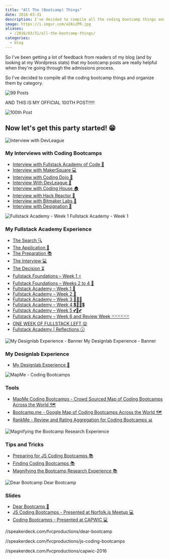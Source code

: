 ```yaml
---
title: "All The (Bootcamp) Things"
date: 2016-03-31
description: I've decided to compile all the coding bootcamp things and organize them by category. ALSO THIS IS MY 100th POST! 🎉
image: https://i.imgur.com/a2AizPR.jpg
aliases:
  - /2016/03/31/all-the-bootcamp-things/
categories:
  - blog
---
```


So I've been getting a lot of feedback from readers of my blog (and by looking at my Wordpress stats) that my bootcamp posts are really helpful when they're going through the admissions process.

So I've decided to compile all the coding bootcamp things and organize them by category.

![99 Posts](https://lh3.googleusercontent.com/-hwYfSJHVLZN1TUCPKp1IdKEsmf-xTCTxFAjOl_kN5mLEkjCBLhK22InnLh-MlVEeNVl0S4SWHOvDTj70L3bAHY3THtX6_vJzyZCfavZ1KZKiILVSHhn9hHjlXv2ea5LFFyts2QcOEm7uMIAikJ2S_koZw45pA7u8tmIijI43CXjW2SDalX71X_HcBIpWQ6YjI-ueUua3YNADyltbBsRoBnXCMN9P7lYV0NKDMBj5FfevjA-tTl12Ey8j8M-8P59N7jHjTq3elBdD-NegClssSvtwmb44SlX5gTOt2ec1p1jKSNd01qpvei0v1Qbub141DhTD4tWlBVHs14afr9PeA_wAeL6r8cPNVEnmNL1O51MJ0MGAmYk_uJ0Dsyuo5VmSGpcit1NZEQIXottg3WCaaQGH7GtKanRJo4RSyow9c5uJVr0R6x7hMxqEYR2w_ortj1I_Jn4hcOF9I70YFrwyx8tZF45Go6N2p1waPWDpC9O8pcHSvSRoWIgAx69PVBwU-OXJoUz2GkgL95sMBS6Sk3nwl37rAvNIt4y9vdy0P5RcrVkcgW8_oUc3lJZVIFBHBL8DZhGZKRfduLi_FsBnwluKg_p2wbL8l9Nxy0SEe3lxikxVnpEuKIaBL9h_bid=w529-h205-no)

AND THIS IS MY OFFICIAL 100TH POST!!!!!

![100th Post](https://media3.giphy.com/media/xeXEpUVvAxCV2/200.gif)

## Now let's get this party started! 😁

![Interview with DevLeague](https://lh3.googleusercontent.com/VCXdRNh2ZU5nqUBvygC0bhwE3QcufWxnZTjqmJDT8UvCnki8KvpavfTAweB28tR4tY_PWrwFpaqH-MDLWlcQ7ncOThhvKoEompcoKVlpMVKqNIZofjwumqQb6zf5GJbXctsQthnYyFXL9bcEM9gHfd09A5xnFYACY6H59tNhB7e-_DQyuf7YBnC22E8JrM-mDjquCSkveRSShD6ucYAQnjHNMEMtdFPeSciowA_jdsELgKVJgjRQdMbUyd0r3QwvsbZvOKU2ZBhPyIuzFEYoL8n2klNA3tJtiFMWoYVGqfarG4LpzgzKcJTihj2lKwC8xUPl3FYgSuSEuYLR1YMGe6GO5KpJAxV-EreAovbgunaR21-twKZT4W-74rkvAghUiG7_tUShSHxLT2rO-boeHkVXswZum2h178_T2tDg6IwxZtMvGLcQhIvl3rJe7T6jIOQZ0Gc4vww-wJHrb2BaLdWQX7PadXtxzqEtUNBN4rjpV9B5UsV_N9A-7yS_goju276FpWNT6T69vLmcRXmy5xp7gDnHACylNVt2hqjjsMLSXkFPc-UhcBLM3ycryXIA_6wZEwS3uLg5hI8INFBRzIrNdeA6ydzIZQrLTS7uBEsUMxHrJAHu3cIK_P-iLlrL=w573-h220-no)

### My Interviews with Coding Bootcamps

- [Interview with Fullstack Academy of Code 🗽](https://fvcproductions.com/blog/2014/12/28/interview-fullstack-academy/)
- [Interview with MakerSquare 💻](https://fvcproductions.com/blog/2015/01/14/interview-maker-square/)
- [Interview with Coding Dojo 🍜](https://fvcproductions.com/blog/2015/01/06/interview-coding-dojo/)
- [Interview With DevLeague 🌴](https://fvcproductions.com/blog/2015/01/06/interview-devleague/)
- [Interview with Coding House 🏠](https://fvcproductions.com/blog/2015/01/06/interview-coding-house/)
- [Interview with Hack Reactor 🔑](https://fvcproductions.com/blog/2015/01/05/interview-hack-reactor/)
- [Interview with Bitmaker Labs 🔬](https://fvcproductions.com/blog/2014/03/12/interview-bitmaker-labs/)
- [Interview with Designation 🎨](https://fvcproductions.com/blog/2015/01/06/interview-with-designation/)

![Fullstack Academy - Week 1](https://lh3.googleusercontent.com/fd9jJMsqeAkBCt2-M2q3MAX50t3akdckyKv295TKT7p5r2Yfi8P4lfzXyP_Ge4EVzC2GQYczqod39m5SgOw-WQ0WBvOViEJV3MVuI1WdutCbIulW97vyNpw_pv3YGURBXByhEHqItEOZG2pkQc7XTROq661TP0NQI7AuZAyw6kXs-Eym53-xmivanUdKh74TqLqqmHcuMhAu7O9U3ZzSEw7KIPLXNTi4fZ8rfFq57lcfzywHsBdKTI6UOv6m9DcYhZcPytDTLjlen-M3gdGZzRJPkVlIi5L4VjMHc5bjMfk-tTHbtkjoUxWaWejTVwwbz77E6LxjNRGHUDdnEomVLBbF4hjrsqiwGR6mSS_ECDm9MRVBT_K75wrrdVZxguN8I7QIj1EU63zpVUIwrtlglLoGNcWsCDQfSj5iVQC3V0qw5ENuLnK5B9anUtGr-Ye-e1wXnjDMA-X9hzKTPAGc94WzciaxH-LA3FCqCrvSdLzRKr97hoCxT0WNSwA5j7Q6Cwan37qZSjWorEXfdg54SSTmmHW7St4AvaL9icOBtHs455GTa7-dROFdKSE9ppeiaXuR6Rb0MZfb1Ui7T2RWdi-bSjbjS4IAio7Wzf_GmccZTdjYhanO-ifTXQeCTETX=w1140-h500-no) Fullstack Academy - Week 1

### My Fullstack Academy Experience

- [The Search 🔍](https://fvcproductions.com/blog/2014/12/27/a-short-operation-tips-tricks-4-coding-bootcamps/)
- [The Application 📝](https://fvcproductions.com/blog/2014/12/23/week-20/)
- [The Preparation 📚](https://fvcproductions.com/blog/2015/01/05/prepare-for-coding-bootcamps/)
- [The Interview 💻](https://fvcproductions.com/blog/2014/12/28/interview-fullstack-academy/)
- [The Decision ⏳](https://fvcproductions.com/blog/2015/04/13/what-to-do-week-negative-8/)
- [Fullstack Foundations – Week 1 ⚡](https://fvcproductions.com/blog/2015/05/17/fullstack-foundations-week-1/)
- [Fullstack Foundations – Weeks 2 to 4 🚀](https://fvcproductions.com/blog/2015/06/04/fullstack-foundations-goldman-sachs/)
- [Fullstack Academy – Week 1 💫](https://fvcproductions.com/blog/2015/06/13/first-week-at-fullstack-academy/)
- [Fullstack Academy – Week 2 👬](https://fvcproductions.com/blog/2015/06/20/fullstack-academy-week-2/)
- [Fullstack Academy – Week 3 🔦🔦🔦](https://fvcproductions.com/blog/2015/06/26/fullstack-academy-week-3/)
- [Fullstack Academy – Week 4 💲🔮🔮💲](https://fvcproductions.com/blog/2015/07/03/fullstack-academy-week-4/)
- [Fullstack Academy – Week 5 💕💓💕](https://fvcproductions.com/blog/2015/07/11/fullstack-academy-week-5/)
- [Fullstack Academy – Week 6 and Review Week 🃏🃏🃏🃏🃏🃏](https://fvcproductions.com/blog/2015/07/25/fullstack-academy-week-6-review-week/)
- [ONE WEEK OF FULLSTACK LEFT 😲](https://fvcproductions.com/blog/2015/08/19/one-week-left-of-fullstack/)
- [Fullstack Academy | Reflections 🕝](https://fvcproductions.com/blog/2015/08/30/fullstack-academy-reflections/)

![My Designlab Experience - Banner](https://lh3.googleusercontent.com/VPMDRXYL7Ybh0mLXMQ0m_4AYsJh2lidQONaa6smXHsWC9HbEBNhYpcJEnfejwd-bzU3ToNtBLSRuNcaeMg5rvaPutSy8j976wr8WWBc2d3FbO5qBg9RlFoG6mmvroKhMokeQfCymktvWueAr8GyWJfTX3cXzLP2xYVjzmDocymAleGV3o2l-jIk0qOfE6jT02soBjUb0fcn-vIXjT1TPkQD8EDcdE-3g3G6VHtEstqHDhnnpMaVMUdwQ6S4ikNWTVVz0JIwjEhaBO2jAaXb3pYEOntdrbmBx1LvhLtNll4K6b-CFfLp0JSBZPvmQckrxoZ66lv6pw9-Za8kNr9FdIM0nCGaVDHcYkdSmx0R6ZzBlW0o2ti4QeS6LADJ-TlzKqPQX1t30tlnTcNsrQpgAAZlmR514Rf5ZuoMCT0x3sOl_P_1m7EaUoHwixQz48ouCY7cCZGyUkew2C6zm3WmhD8Om96ReUESd5HqV5a9QzTMVuwKitzeMfDRBEu8h-kKKOntJ-8gyuAzYKON45qBPcTBqf7KhY8RNmcHzAcpO0QGVnvLgA0qDjJMS5neTjfpD92l-nUPDOx2rFUtWOp2l0qk9x3uAvPPoi392E1_x_Mr4ZAeXQ9QxdHQyZWkyr9Cs=w1904-h969-no) My Designlab Experience - Banner

### My Designlab Experience

- [My Designlab Experience 🎨](https://fvcproductions.com/blog/2015/10/21/my-designlab-experience)

![MapMe - Coding Bootcamps](https://lh3.googleusercontent.com/_OAN0zxXDtfuq-TOR5pTWxbXVWo6EGAhiIr-U2I68xSG-HAV89p0PPh5hEjWMlWR5YgLxsPI_yTB6LW5UlDjZirsq6FJAV5ifL6x2_KQ0EiMkBcIuydxPJn9njQGNveOGoXjYIsAcfdhkdyx5QXQP0IzY1PL-F2ak_hqqdKgOOGf0GqUNZByhUAe_5sPyf18A2zYnhEdwKsXUnFNmcfJLFLjms_477jz4LzLRstvOVLXgTLczis1StEynmElTL-ML5RdXVrtgcFbDwdXMixf7L8RJPeOV9KohvcfnyrlN_gLAnDtY2NodDASJwkicsPkta24ZUt9HLJD4djiQFULGATOI0MPUvyI_O8wOjI00NYs99rw7N1_e9PR92H_19EN9E2BduOPuLiEGL0m3vh4TIDYDx0B3f7D81rBTAL6sw6KJNmkY5vsG3TZMS-7cUCghkQfxqotE1HX8tzpRVFz2h-aGkSOUPbnWCUwSU_fjpquO1tQzHsIe-VjkgBVzXTTqyQjQGRhAT1Ux86V7MBWGVuFT6xjN81J460GPgwVSNQRM3FYoD0Eu4c8Hq3WKHV4hLkoDvQ24LSZY4Zsp76ieZDwdxpBi430vcnk_XmCmYQsl6Kna5I_NOEy4GkrFOIm=w394-h220-no)

### Tools

- [MapMe Coding Bootcamps - Crowd Sourced Map of Coding Bootcamps Across the World 🗺](https://mapme.com/coding-bootcamps)
- [Bootcamp.me - Google Map of Coding Bootcamps Across the World 🗺](https://bit.ly/bootcampme)
- [RankMe - Review and Rating Aggregation for Coding Bootcamps 📊](https://fvcproductions.com/portfolio/rankme/)

![Magnifying the Bootcamp Research Experience](https://lh3.googleusercontent.com/4jNC8_JSoHi9pQyY85LVlkFORCkFliYKoo7OF81HAvuS3LtQj_HUMqFj51dvKSRtM8-TgveJghA2S8XyuxMOSLPuru1Jl-R9t--a5A82mM3CwHxw25W95sGjGFGpopd9GM70M6r8dgEwi1XZkNqvPHXoCeHLgDx9KyAaXPVeYaXESPUZwBcldCYlTn_Rdj3vv1ImGb9EesaVgrZgWehEkpXRQBv9YCP0WdcvYmJ2NoyqZ6f3v7ILJkuxJw47WNq4ZEmsVhBDlnb5--L1TBtsUkgOfmrCVn-2gfIaBbgm0GZ1DvBpM5omt1iWCAJxgtVr7RkDcD_pwjz-ucZuMMsi1b9bSkSHtq7Fk9juiVQnFfXNRwxRKVS5yCb9dhDkb_IXpTSJcNFD4fOE5RmPF4HYCBedgF6xFm4VKCyDutEeGAOPqbq-5Ikh6MAPZqdx6pimyDL4C8fk-63PqcVmJOC31pXZEi3ncuGt3Wdc8N4OJeqdgtHdNsIFhEwt-pB4W7hV7kWxxjYMqmKW0M0oxuwsXXrdQYmy6cWQgTmdNz1UBl7HxKkDW8ibmpAgpgMML13DRQcMS8K6HaDYtbUT1wYYm7fVMSQn80gkkJXxXzF8KWvaNJ3nucWKIvaWhnuk_LQq=w578-h220-no)

### Tips and Tricks

- [Preparing for JS Coding Bootcamps 📚](https://fvcproductions.com/blog/2015/01/05/prepare-for-coding-bootcamps/)
- [Finding Coding Bootcamps 📚](https://fvcproductions.com/blog/2014/12/27/a-short-operation-tips-tricks-4-coding-bootcamps/)
- [Magnifying the Bootcamp Research Experience 📚](https://fvcproductions.com/blog/2014/11/10/magnifying-the-bootcamp-research-experience/)

![Dear Bootcamp](https://lh3.googleusercontent.com/luFqe7f7HpuHPd-FZe7abMV_QxtxubG3iFONuxlLpr8s2dnH4GVSUiIq7GzwQnKOhekx9kbUUvmBd_toJxeHXHcmxtxcBlo4C0lvcRgY46NDTm9Ek4Galm7WM8sN4vXrHU0rJdtBGe7XjtLwDy--mo6UXGaGdeUsgnz1589skN0YtB4rt5MbOD1T9U5Ff3Rn_rsGDW4usl-Qbu1TdpWKg0IwKFQKVReakPmkOh2NyqOrEkjBRs97lt9FhspGUiDGuY5iU0XmUMMDl9u4yvah4cgQFyP9naqFHRwz2j_gNotcpkH7RT2SKIJX-T7BehYmGQhaXzYnowI-V8oYQgI-bNtCll6sTqrIhtdH0C99cS8-5w7GKTBx8OF1swbKEMrsdoRCa9_pDrlU3chTvsDjL899VW5S3xiMGat0FgiYuc2p4p2Ua_tt4byoBlWRj9gqooIZkhWM98vTQiCAKTOrOyHPZOn6mKbgSm6hWZPZu8yBj1ihdF9ixzyrutnBX11d6xUcvDFPgB5CN3GVm0EnVpS2LYhMzlWwla_fx2rf139c70fTvjeV0mdxOh6XypLuD_f0Y9JqO34UPORHvzKJVmKxx-pEjuQDxF4hAcSbkzfw19FsAnTRRlozUbF0abzk=w290-h220-no) Dear Bootcamp

### Slides

- [Dear Bootcamp 📜](https://speakerdeck.com/fvcproductions/dear-bootcamp)
- [JS Coding Bootcamps - Presented at Norfolk.js Meetup 💻](https://speakerdeck.com/fvcproductions/js-coding-bootcamps)
- [Coding Bootcamps - Presented at CAPWIC 💻](https://speakerdeck.com/fvcproductions/capwic-2016)

//speakerdeck.com/fvcproductions/dear-bootcamp

//speakerdeck.com/fvcproductions/js-coding-bootcamps

//speakerdeck.com/fvcproductions/capwic-2016
